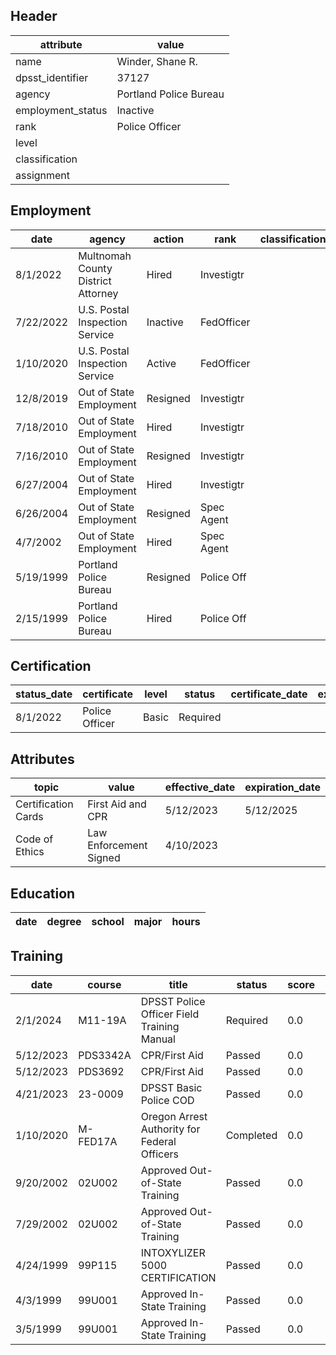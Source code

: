 ## Header
| attribute | value |
| --------- | ----- |
| name | Winder, Shane R. |
| dpsst_identifier | 37127 |
| agency | Portland Police Bureau |
| employment_status | Inactive |
| rank | Police Officer |
| level |  |
| classification |  |
| assignment |  |
## Employment
| date | agency | action | rank | classification | assignment |
| ---- | ------ | ------ | ---- | -------------- | ---------- |
| 8/1/2022 | Multnomah County District Attorney | Hired | Investigtr |  |  |
| 7/22/2022 | U.S. Postal Inspection Service | Inactive | FedOfficer |  |  |
| 1/10/2020 | U.S. Postal Inspection Service | Active | FedOfficer |  |  |
| 12/8/2019 | Out of State Employment | Resigned | Investigtr |  |  |
| 7/18/2010 | Out of State Employment | Hired | Investigtr |  |  |
| 7/16/2010 | Out of State Employment | Resigned | Investigtr |  |  |
| 6/27/2004 | Out of State Employment | Hired | Investigtr |  |  |
| 6/26/2004 | Out of State Employment | Resigned | Spec Agent |  |  |
| 4/7/2002 | Out of State Employment | Hired | Spec Agent |  |  |
| 5/19/1999 | Portland Police Bureau | Resigned | Police Off |  |  |
| 2/15/1999 | Portland Police Bureau | Hired | Police Off |  |  |
## Certification
| status_date | certificate | level | status | certificate_date | expiration_date | probation_date |
| ----------- | ----------- | ----- | ------ | ---------------- | --------------- | -------------- |
| 8/1/2022 | Police Officer | Basic | Required |  |  | 2/1/2024 |
## Attributes
| topic | value | effective_date | expiration_date |
| ----- | ----- | -------------- | --------------- |
| Certification Cards | First Aid and CPR | 5/12/2023 | 5/12/2025 |
| Code of Ethics | Law Enforcement Signed | 4/10/2023 |  |
## Education
| date | degree | school | major | hours |
| ---- | ------ | ------ | ----- | ----- |
## Training
| date | course | title | status | score | hours |
| ---- | ------ | ----- | ------ | ----- | ----- |
| 2/1/2024 | M11-19A | DPSST Police Officer Field Training Manual | Required | 0.0 | 50.00 |
| 5/12/2023 | PDS3342A | CPR/First Aid | Passed | 0.0 | 2.50 |
| 5/12/2023 | PDS3692 | CPR/First Aid | Passed | 0.0 | 2.50 |
| 4/21/2023 | 23-0009 | DPSST Basic Police COD | Passed | 0.0 | 80.00 |
| 1/10/2020 | M-FED17A | Oregon Arrest Authority for Federal Officers | Completed | 0.0 | 2.00 |
| 9/20/2002 | 02U002 | Approved Out-of-State Training | Passed | 0.0 | 544.00 |
| 7/29/2002 | 02U002 | Approved Out-of-State Training | Passed | 0.0 | 415.00 |
| 4/24/1999 | 99P115 | INTOXYLIZER 5000 CERTIFICATION | Passed | 0.0 | 4.00 |
| 4/3/1999 | 99U001 | Approved In-State Training | Passed | 0.0 | 688.00 |
| 3/5/1999 | 99U001 | Approved In-State Training | Passed | 0.0 | 2.00 |
